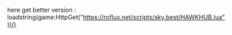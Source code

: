 
here get better version : loadstring(game:HttpGet("https://roflux.net/scripts/sky.best/HAWKHUB.lua"))()
